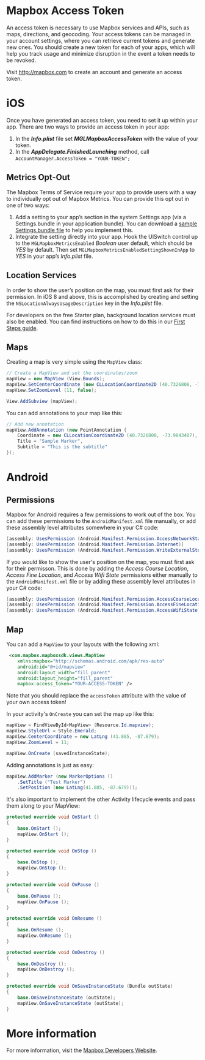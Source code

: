 # Mapbox Access Token

An access token is necessary to use Mapbox services and APIs, such as maps, directions, and geocoding. Your access tokens can be managed in your account settings, where you can retrieve current tokens and generate new ones. You should create a new token for each of your apps, which will help you track usage and minimize disruption in the event a token needs to be revoked.

Visit http://mapbox.com to create an account and generate an access token.


# iOS

Once you have generated an access token, you need to set it up within your app.  There are two ways to provide an access token in your app:

  1. In the ***Info.plist*** file set ***MGLMapboxAccessToken*** with the value of your token.
  2. In the ***AppDelegate.FinishedLaunching*** method, call `AccountManager.AccessToken = "YOUR-TOKEN";`
  

## Metrics Opt-Out

The Mapbox Terms of Service require your app to provide users with a way to individually opt out of Mapbox Metrics. You can provide this opt out in one of two ways:

  1. Add a setting to your app’s section in the system Settings app (via a Settings.bundle in your application bundle).  You can download a [sample Settings.bundle file](https://www.mapbox.com/guides/data/ios/Settings.bundle.zip) to help you implement this.
  2. Integrate the setting directly into your app. Hook the UISwitch control up to the `MGLMapboxMetricsEnabled` *Boolean* user default, which should be *YES* by default. Then set `MGLMapboxMetricsEnabledSettingShownInApp` to *YES* in your app’s *Info.plist* file.
  

## Location Services

In order to show the user’s position on the map, you must first ask for their permission. In iOS 8 and above, this is accomplished by creating and setting the `NSLocationAlwaysUsageDescription` key in the *Info.plist* file.

For developers on the free Starter plan, background location services must also be enabled. You can find instructions on how to do this in our [First Steps guide](https://www.mapbox.com/guides/first-steps-ios-sdk/#background-location).


## Maps

Creating a map is very simple using the `MapView` class:

```csharp
// Create a MapView and set the coordinates/zoom
mapView = new MapView (View.Bounds);
mapView.SetCenterCoordinate (new CLLocationCoordinate2D (40.7326808, -73.9843407), false);
mapView.SetZoomLevel (11, false);

View.AddSubview (mapView);
```

You can add annotations to your map like this:
```csharp
// Add new annotation
mapView.AddAnnotation (new PointAnnotation {
    Coordinate = new CLLocationCoordinate2D (40.7326808, -73.9843407),
    Title = "Sample Marker",
    Subtitle = "This is the subtitle"
});
```




# Android

## Permissions

Mapbox for Android requires a few permissions to work out of the box.  You can add these permissions to the `AndroidManifest.xml` file manually, or add these assembly level attributes somewhere in your C# code:

```csharp
[assembly: UsesPermission (Android.Manifest.Permission.AccessNetworkState)]
[assembly: UsesPermission (Android.Manifest.Permission.Internet)]
[assembly: UsesPermission (Android.Manifest.Permission.WriteExternalStorage)]
```

If you would like to show the user's position on the map, you must first ask for their permisson.  This is done by adding the *Access Course Location*, *Access Fine Location*, and *Access Wifi State* permissions either manually to the `AndroidManifest.xml` file or by adding these assembly level attributes in your C# code:

```csharp
[assembly: UsesPermission (Android.Manifest.Permission.AccessCoarseLocation)]
[assembly: UsesPermission (Android.Manifest.Permission.AccessFineLocation)]
[assembly: UsesPermission (Android.Manifest.Permission.AccessWifiState)]
```


## Map

You can add a `MapView` to your layouts with the following xml:

```xml
 <com.mapbox.mapboxsdk.views.MapView
    xmlns:mapbox="http://schemas.android.com/apk/res-auto"
    android:id="@+id/mapview"
    android:layout_width="fill_parent"
    android:layout_height="fill_parent"
    mapbox:access_token="YOUR-ACCESS-TOKEN" />
```

Note that you should replace the `accessToken` attribute with the value of your own access token!


In your activity's `OnCreate` you can set the map up like this:

```csharp
mapView = FindViewById<MapView> (Resource.Id.mapview);
mapView.StyleUrl = Style.Emerald;
mapView.CenterCoordinate = new LatLng (41.885, -87.679);
mapView.ZoomLevel = 11;

mapView.OnCreate (savedInstanceState);
```

Adding annotations is just as easy:

```csharp
mapView.AddMarker (new MarkerOptions ()
    .SetTitle ("Test Marker")
    .SetPosition (new LatLng(41.885, -87.679)));         
```

It's also important to implement the other Activity lifecycle events and pass them along to your MapView:

```csharp
protected override void OnStart ()
{
    base.OnStart ();
    mapView.OnStart ();
}

protected override void OnStop ()
{
    base.OnStop ();
    mapView.OnStop ();
}

protected override void OnPause ()
{            
    base.OnPause ();
    mapView.OnPause ();
}

protected override void OnResume ()
{            
    base.OnResume ();
    mapView.OnResume ();
}

protected override void OnDestroy ()
{            
    base.OnDestroy ();
    mapView.OnDestroy ();
}

protected override void OnSaveInstanceState (Bundle outState)
{            
    base.OnSaveInstanceState (outState);
    mapView.OnSaveInstanceState (outState);
}
```


# More information

For more information, visit the [Mapbox Developers Website](https://www.mapbox.com/developers/).